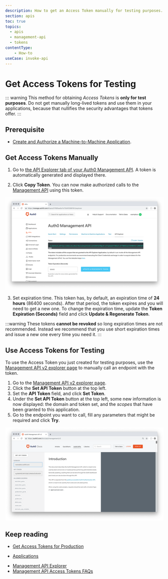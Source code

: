 ```yaml
---
description: How to get an Access Token manually for testing purposes.
section: apis
toc: true
topics:
  - apis
  - management-api
  - tokens
contentType: 
    - How-to
useCase: invoke-api
---
```


# Get Access Tokens for Testing

::: warning
This method for obtaining <dfn data-key="access-token">Access Tokens</dfn> is **only for test purposes**. Do not get manually long-lived tokens and use them in your applications, because that nullifies the security advantages that tokens offer. 
:::

## Prerequisite

* [Create and Authorize a Machine-to-Machine Application](/api/management/v2/create-m2m-app). 

## Get Access Tokens Manually

1. Go to [the API Explorer tab of your Auth0 Management API](${manage_url}/#/apis/management/explorer). 
A token is automatically generated and displayed there. 

2. Click __Copy Token__. 
You can now make authorized calls to the [Management API](/api/management/v2) using this token.

![Test Application](/media/articles/api/tokens/copy-token.png)

3. Set expiration time.
This token has, by default, an expiration time of __24 hours__ (86400 seconds). After that period, the token expires and you will need to get a new one. To change the expiration time, update the __Token Expiration (Seconds)__ field and click __Update & Regenerate Token__.

:::warning
These tokens **cannot be revoked** so long expiration times are not recommended. Instead we recommend that you use short expiration times and issue a new one every time you need it.
:::

## Use Access Tokens for Testing

To use the Access Token you just created for testing purposes, use the [Management API v2 explorer page](/api/management/v2) to manually call an endpoint with the token.

1. Go to the [Management API v2 explorer page](/api/management/v2#!).
1. Click the __Set API Token__ button at the top left.
1. Set the __API Token__ field, and click __Set Token__.
1. Under the __Set API Token__ button at the top left, some new information is now displayed: the domain and token set, and the <dfn data-key="scope">scopes</dfn> that have been granted to this application.
1. Go to the endpoint you want to call, fill any parameters that might be required and click __Try__.

![Set the Token](/media/articles/api/tokens/set-token.png)

## Keep reading

* [Get Access Tokens for Production](/api/management/v2/get-access-tokens-for-production)
- [Applications](/applications)
* [Management API Explorer](/api/management/v2#!)
* [Management API Access Tokens FAQs](/api/management/v2/faq-management-api-access-tokens)
